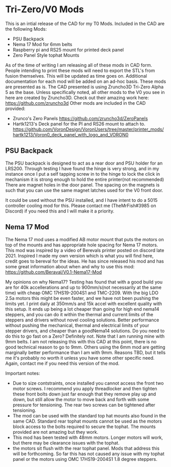 # Tri-Zero/V0 Mods

This is an intial release of the CAD for my T0 Mods. Included in the CAD are the following Mods:  
- PSU Backpack
- Nema 17 Mod for 6mm belts
- Raspberry pi and RS25 mount for printed deck panel
- Zero Panel Style tophat Mounts

As of the time of writing I am releasing all of these mods in CAD form. People intending to print these mods will need to export the STL's from fusion themselves. This will be updated as time goes on. Additional documentation for each mod will be added on an ad-hoc basis. These mods are presented as is. 
The CAD presented is using Zruncho3D Tri-Zero Alpha 5 as the base. Unless specifically noted, all other mods to the V0 you see in here are created by Zruncho3D. Check out their amazing work here: https://github.com/zruncho3d
Other mods are included in the CAD provided:
- Zrunco's Zero Panels https://github.com/zruncho3d/ZeroPanels
- Hartk1213's Deck panel for the PI and RS26 mount to attach to. https://github.com/VoronDesign/VoronUsers/tree/master/printer_mods/hartk1213/Voron0_deck_panel_with_logo_and_VORON0

## PSU Backpack

The PSU backpack is designed to act as a rear door and PSU holder for an LRS200. 
Through testing I have found the hinge is very strong, and in my instance once I put a self tapping screw in to the hinge to lock the click in mechanism it is strong enough to hold the entire printer(not recommended) 
There are magnet holes in the door panel. The spacing on the magnets is such that you can use the same magnet latches used for the V0 front door.

It could be used without the PSU installed, and I have intent to do a 5015 controller cooling mod for this. Please contact me (TheMrFish#3985 on Discord) if you need this and I will make it a priority.

## Nema 17 Mod

The Nema 17 mod uses a modified AB motor mount that puts the motors on top of the mounts and has appropriate hole spacing for Nema 17 motors. This mod was inspired by a video of Berevals printer posted on discord late 2021. Inspired I made my own version which is what you will find here, credit goes to bereval for the ideas. He has since released his mod and has some great information about when and why to use this mod: https://github.com/Beraval/V0.1-Nema17-Mod

My opinions on why Nema17? Testing has found that with a good build you are for 40k accellerations and up to 900mm/s(not necessarily at the same time) with cheap OMC 17HS19-2004S1 and TMC-2209. With the big LDO 2.5a motors this might be even faster, and we have not been pushing the limits yet. I print daily at 350mm/s and 15k accel with excellent quality with this setup. It ends up being a lot cheaper than going for high end nema14 steppers, and you can do it within the thermal and current limits of the steppers and drivers without novel cooling solutions. 
Better performance without pushing the mechanical, thermal and electrical limits of your stepper drivers, and cheaper than a goodNema14 solutions. Do you need to do this to go fast on a Zero? Definitely not.
Note that I am running mine with 9mm belts. I am not releasing this with this CAD at this point, there is no good technical reason to go to 9mm. Others using the 6mm mod are getting marginally better performance than I am with 9mm. Reasons TBD, but it tells me it's probably no worth it unless you have some other specific need. Again, contact me if you need this version of the mod. 

Important notes:
- Due to size contstraints, once installed you cannot access the front two motor screws. I recommend you apply threadlocker and then tighten these front bolts down just far enough that they remove play up and down, but still allow the motor to move back and forth with some pressure for tensioning. The rear two screws can be tightened after tensioning. 
- The mod can be used with the standard top hat mounts also found in the same CAD. Standard rear tophat mounts cannot be used as the motors block access to the bolts required to secure the tophat. The mounts provided are not amazing but they work.
- This mod has been tested with 48mm motors. Longer motors will work, but there may be clearance issues with the tophat. 
- the motors sit flush with the rear tophat panel. Mods that address this will be forthcoming. So far this has not caused any issue with my tophat panel or the motors using OMC 17HS19-2004S1 1.8 degree steppers.



